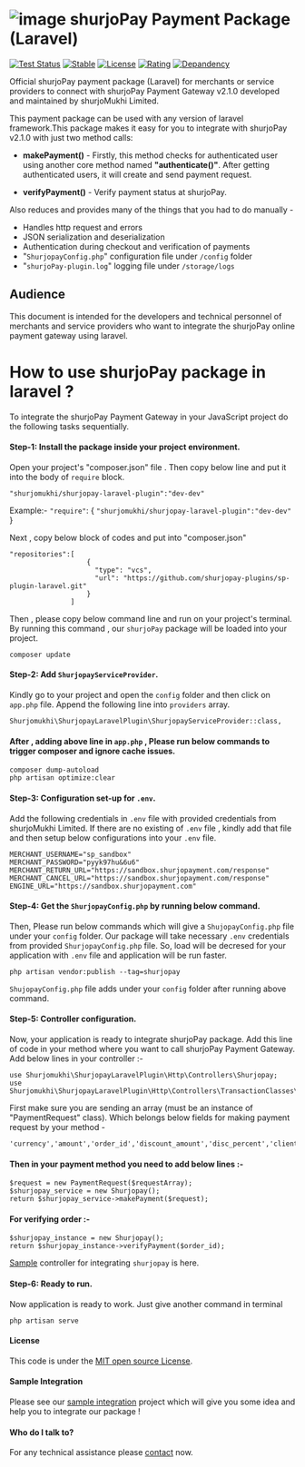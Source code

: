 
 <!-- 
 * This is an official documentation of integrating "shurjoPay" in laravel.
 *
 * By following steps of this documentation, any user can be able to integrate "shurjoPay" pacakge easily. 
 * In this documentation , a sample integration process is also available.
 *
 * @author Rayhan Khan Ridoy
 * @since 2022-12-01 
 -->
 

# ![image](https://user-images.githubusercontent.com/57352037/170198396-932692aa-3354-4cf0-abc1-2b8ef43a6de3.png) shurjoPay Payment Package (Laravel)
[![Test Status](https://github.com/rust-random/rand/workflows/Tests/badge.svg?event=push)]()
[![Stable](https://img.shields.io/badge/Stable-v2.1.0-green)]()
[![License](https://img.shields.io/badge/License-MIT-blue)]()
[![Rating](https://img.shields.io/badge/Rating-*****-green)]()
[![Depandency](https://img.shields.io/badge/Depandency-No-blue)]()

Official shurjoPay payment package (Laravel) for merchants or service providers to connect with shurjoPay Payment Gateway v2.1.0 developed and maintained by shurjoMukhi Limited.

This payment package can be used with any version of laravel framework.This package makes it easy for you to integrate with shurjoPay v2.1.0 with just two method calls:

- **makePayment()** - Firstly, this method  checks for authenticated user using another core method named **"authenticate()"**. After getting authenticated users, it will create and send payment request.

- **verifyPayment()** -  Verify payment status at shurjoPay.

Also reduces and provides many of the things that you had to do manually -
- Handles http request and errors
- JSON serialization and deserialization
- Authentication during checkout and verification of payments
- "``ShurjopayConfig.php``" configuration file under ``/config`` folder
- "``shurjoPay-plugin.log``" logging file under ``/storage/logs``

## Audience

This document is intended for the developers and technical personnel of merchants and service providers who want to integrate the shurjoPay online payment gateway using laravel.

# How to use shurjoPay package in laravel ?
To integrate the shurjoPay Payment Gateway in your JavaScript project do the following tasks sequentially.

#### Step-1: Install the package inside your project environment.
Open your project's "composer.json" file . Then copy below line and put it into the body of ``require`` block.

```
"shurjomukhi/shurjopay-laravel-plugin":"dev-dev" 
``` 
Example:-
``"require"``: {
             ```
             "shurjomukhi/shurjopay-laravel-plugin":"dev-dev"
             ```
             }

Next , copy below block of codes and put into "composer.json" 
```
"repositories":[
                   {
                     "type": "vcs",
                     "url": "https://github.com/shurjopay-plugins/sp-plugin-laravel.git"
                   }
               ]
```
Then , please copy below command line and run on your project's terminal. By running this command , our ``shurjoPay`` package will be loaded into your project. 

```
composer update
```

#### Step-2: Add ``ShurjopayServiceProvider``.
 
Kindly go to your project and open the ``config`` folder and then click on ``app.php`` file. Append the following line into ``providers`` array.

```
Shurjomukhi\ShurjopayLaravelPlugin\ShurjopayServiceProvider::class,
```

#### After , adding above line in ``app.php`` , Please run below commands to trigger composer and ignore cache issues.
```
composer dump-autoload
php artisan optimize:clear
```
#### Step-3: Configuration set-up for ``.env``. 
Add the following credentials in ``.env`` file with provided credentials  from shurjoMukhi Limited. If there are no existing of ``.env`` file , kindly add that file and then setup below configurations into your ``.env`` file.
```
MERCHANT_USERNAME="sp_sandbox"
MERCHANT_PASSWORD="pyyk97hu&6u6"
MERCHANT_RETURN_URL="https://sandbox.shurjopayment.com/response"
MERCHANT_CANCEL_URL="https://sandbox.shurjopayment.com/response"
ENGINE_URL="https://sandbox.shurjopayment.com"
```
#### Step-4: Get the ``ShurjopayConfig.php`` by running below command.
Then, Please run below commands which will give a ``ShujopayConfig.php`` file under your ``config`` folder. Our package will take necessary ``.env`` credentials from provided ``ShurjopayConfig.php`` file. So, load will be decresed for your application with ``.env`` file and application will be run faster.
```
php artisan vendor:publish --tag=shurjopay
```
``ShujopayConfig.php`` file adds under your ``config`` folder after running above command.

#### Step-5: Controller configuration.
Now, your application is ready to integrate shurjoPay package. Add this line of code in your method where you want to call shurjoPay Payment Gateway.
Add below lines in your controller :-
```
use Shurjomukhi\ShurjopayLaravelPlugin\Http\Controllers\Shurjopay;
use Shurjomukhi\ShurjopayLaravelPlugin\Http\Controllers\TransactionClasses\PaymentRequest;
```
First make sure you are sending an array (must be an instance of "PaymentRequest" class). Which belongs below fields for making payment request by your method -
```
'currency','amount','order_id','discount_amount','disc_percent','client_ip','customer_name','customer_phone','customer_email','customer_address','customer_city','customer_state','customer_postcode','customer_country','shipping_address','shipping_city','shipping_country','received_person_name','shipping_phone_number'
```
#### Then in your payment method you need to add below lines :-
```
$request = new PaymentRequest($requestArray);
$shurjopay_service = new Shurjopay();
return $shurjopay_service->makePayment($request);
```
#### For verifying order :-
```
$shurjopay_instance = new Shurjopay();
return $shurjopay_instance->verifyPayment($order_id);
```
[Sample](https://github.com/shurjopay-plugins/sp-plugin-usage-examples/blob/dev/laravel-app-laravel-plugin/shurjopay_integ_usage_project_new/app/Http/Controllers/shurjopayIntigretionController.php) controller for integrating ``shurjopay`` is here.
#### Step-6: Ready to run.
Now application is ready to work. Just give another command in terminal
```
php artisan serve
```
#### License
This code is under the [MIT open source License](http://www.opensource.org/licenses/mit-license.php).
#### Sample Integration
Please see our [sample integration](https://github.com/shurjopay-plugins/sp-plugin-usage-examples/tree/dev/laravel-app-laravel-plugin/shurjopay_integ_usage_project_new) project which will give you some idea and help you to integrate our package !
#### Who do I talk to? 
For any technical assistance please [contact](https://shurjopay.com.bd/#contacts) now.
